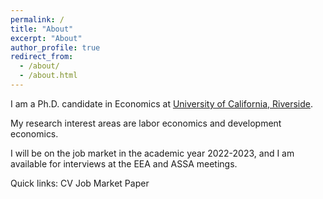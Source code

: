 ```yaml
---
permalink: /
title: "About"
excerpt: "About"
author_profile: true
redirect_from: 
  - /about/
  - /about.html
---
```


<!--I am a PhD candidate in the Economics Department at the [University of California, Riverside](https://economics.ucr.edu). I study the economics of education, with a particular interest in long-run effects and intergenerational transmission.--> 

<!--My research interest areas are Labor Economics, Economics of Education, Development Economics, Health Economics, and Econometrics.--> 

<!--Prior to coming to UCR in 2017, I completed my Master’s in Economics in India. I worked with think tanks and government research organizations as well.--> 



I am a Ph.D. candidate in Economics at [University of California, Riverside](https://economics.ucr.edu).

My research interest areas are labor economics and development economics.

I will be on the job market in the academic year 2022-2023, and I am available for interviews at the EEA and ASSA meetings.


Quick links: CV    Job Market Paper


